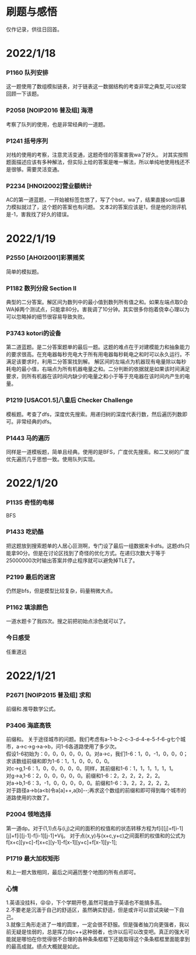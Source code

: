 # 刷题与感悟

仅作记录，供往日回首。

# 2022/1/18
### P1160 队列安排   
这一题使用了数组模拟链表，对于链表这一数据结构的考查非常之典型,可以经常回顾一下该题。  
### P2058 [NOIP2016 普及组] 海港
考察了队列的使用，也是非常经典的一道题。
### P1241 括号序列
对栈的使用的考察，注意灵活变通，这题奇怪的答案害我wa了好久。
对其实按照题面描述应该有多种解法，但实际上给的答案是唯一解法，所以单纯地使用栈还不是很够。需要灵活变通。
### P2234 [HNOI2002]营业额统计
AC的第一道蓝题，一开始被标签忽悠了，写了个bst，wa了，结果直接sort后暴力模拟就过了，这个题的答案也有问题。
文本2的答案应该是1，但是他的测评机是-1，害我找了好久的错误。
# 2022/1/19
### P2550 [AHOI2001]彩票摇奖
简单的模拟题。
### P1182 数列分段 Section II
典型的二分答案。解区间为数列中的最小值到数列所有值之和。如果左端点取0会WA掉两个测试点，只能拿80分。害我调了10分钟。其实很多你抱着侥幸心理以为可以忽略掉的细节很容易导致失败。
### P3743 kotori的设备
第二道蓝题。是二分答案题单的最后一题。这题的难点在于对建模能力和抽象能力的要求很高。在充电器每秒充电大于所有用电器每秒耗电之和时可以永久运行。不满足该要求时，利用二分答案找到解。
解区间的左端点为机器现有电量除以每秒耗电的最小值，右端点为所有机器电量之和。二分判断的依据就是如果该时间满足要求，则所有机器在该时间内缺少的电量之和小于等于充电器在该时间内产生的电量。
### P1219 [USACO1.5]八皇后 Checker Challenge
模板题。考查了dfs，深度优先搜索。用递归树的深度代表行数，然后遍历列数即可。非常经典的dfs。
### P1443 马的遍历
同样是一道模板题，简单且经典。使用的是BFS，广度优先搜索。和二叉树的广度优先遍历几乎思想一致。使用队列实现。
# 2022/1/20
### P1135 奇怪的电梯
BFS
### P1433 吃奶酪
把这题放到搜索题单的人居心叵测啊，专门设了最后一组数据来卡dfs。这题dfs只能拿90分。但是在讨论区找到了奇怪的优化方式。在递归次数大于等于25000000次时输出答案并停止程序就可以避免掉TLE了。
### P2199 最后的迷宫
仍然是bfs，但是模型比较复杂，码量稍微大点。
### P1162 填涂颜色
一道水题卡了我四次。搜之前把初始点涂色就可以了。
### 今日感受
任重道远
# 2022/1/21
### P2671 [NOIP2015 普及组] 求和
前缀和.推导数学公式。
### P3406 海底高铁
前缀和。
关于途径城市的问题。我们考虑有a-1-b-2-c-3-d-4-e-5-f-6-g七个城市，a->c->g->a->b，问1-6各道路使用了多少次。  
假设1-6初始为：0，0，0，0，0，0。对a->c，我们1-6：1，0，-1，0，0，0；  求该数组前缀和即为1-6：1，1，0，0，0，0。  
对c->g,1-6：1，0，0，0，0，0。同样，其前缀和1-6：1，1，1，1，1，1。  
对g->a,1-6：2，0，0，0，0，0。前缀和1-6：2，2，2，2，2，2。  
对a->b,1-6：3，-1，0，0，0，0，0。前缀和1-6：3，2，2，2，2，2。  
对于路径a->b(a<b)令a[a]++,a[b]--;再求这个数组的前缀和即可得到每个城市的道路使用的次数了。  
### P2004 领地选择
第一道dp。对于(1,1)点与(i,j)之间的面积的权值和的状态转移方程为f[i][j]=f[i-1][j]+f[i][j-1]-f[i-1][j-1]+Vij。
对于点(x,y)与(x+c,y+c)之间面积的权值和的公式为f[x+c][y+c]-f[x+c][y-1]-f[x-1][y+c]+f[x-1][y-1];
### P1719 最大加权矩形
和上一题大致相同，最后之间遍历整个地图的所有点即可。
### 心情
1.英语没挂科，😝😝，下个学期开卷,虽然可能由于英语也不能搞多高。  
2.不要老是沉湎于自己的舒适区，虽然确实舒适，但是或许可以尝试突破一下自己。  
3.就像三角形走进了一堆的圆里，一定会很不舒服。但是强者抽刀向更强者，我以前无疑是怯弱的，总是挥刀向c++这种弱者，也许以后可以改变吧。真正的强大可能就是哪怕在你觉得很不合理的各种条条框框下还能取得这个条条框框里面能拿到的最高成就。绩点大概就是如此。  
